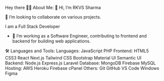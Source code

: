 Hey there 
👩‍💻 About Me:
👋 Hi, I’m RKVS Sharma

💞️ I’m looking to collaborate on various projects.

I am a Full Stack Developer 

- 🌌 I’m working as a Software Engineer, contributing to frontend and backend for building web applications.

🛠 Languages and Tools:
Languages:
JavaScript PHP
Frontend:
HTML5 CSS3 React Next.js Tailwind CSS Bootstrap Material UI Semantic UI
Backend:
Node.js Express.js Laravel
Database:
MongoDB Firebase MySQL
Hosting:
AWS Heroku Firebase cPanel
Others:
Git GitHub VS Code Windows Figma
